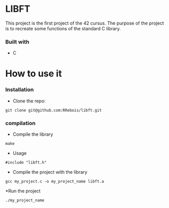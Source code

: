# LIBFT
This project is the first project of the 42 cursus. The purpose of the project is to recreate some functions of the standard C library.

### Built with
* C

# How to use it
### Installation
* Clone the repo:
```
git clone git@github.com:RRebois/libft.git
```
### compilation
* Compile the library
```
make
```
* Usage
```
#include "libft.h"
```
* Compile the project with the library
```
gcc my_project.c -o my_project_name libft.a
```
*Run the project
```
./my_project_name
```
